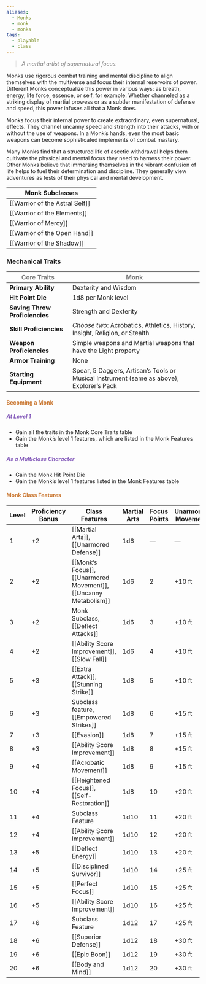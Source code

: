 ```yaml
---
aliases:
  - Monks
  - monk
  - monks
tags:
  - playable
  - class
---
```

> *<span style="color:rgb(125, 125, 125)">A martial artist of supernatural focus.</span>*

Monks use rigorous combat training and mental discipline to align themselves with the multiverse and focus their internal reservoirs of power. Different Monks conceptualize this power in various ways: as breath, energy, life force, essence, or self, for example. Whether channeled as a striking display of martial prowess or as a subtler manifestation of defense and speed, this power infuses all that a Monk does.

Monks focus their internal power to create extraordinary, even supernatural, effects. They channel uncanny speed and strength into their attacks, with or without the use of weapons. In a Monk’s hands, even the most basic weapons can become sophisticated implements of combat mastery.

Many Monks find that a structured life of ascetic withdrawal helps them cultivate the physical and mental focus they need to harness their power. Other Monks believe that immersing themselves in the vibrant confusion of life helps to fuel their determination and discipline. They generally view adventures as tests of their physical and mental development. 


| Monk Subclasses                |
| ------------------------------ |
| [[Warrior of the Astral Self]] |
| [[Warrior of the Elements]]    |
| [[Warrior of Mercy]]           |
| [[Warrior of the Open Hand]]   |
| [[Warrior of the Shadow]]      |

### Mechanical Traits


| <span style="color:rgb(125, 125, 125)">Core Traits</span> | <span style="color:rgb(125, 125, 125)">Monk</span>                                       |
| --------------------------------------------------------- | ---------------------------------------------------------------------------------------- |
| **Primary Ability**                                       | Dexterity and Wisdom                                                                     |
| **Hit Point Die**                                         | 1d8 per Monk level                                                                       |
| **Saving Throw Proficiencies**                            | Strength and Dexterity                                                                   |
| **Skill Proficiencies**                                   | *Choose two*: Acrobatics, Athletics, History, Insight, Religion, or Stealth              |
| **Weapon Proficiencies**                                  | Simple weapons and Martial weapons that have the Light property                          |
| **Armor Training**                                        | None                                                                                     |
| **Starting Equipment**                                    | Spear, 5 Daggers, Artisan’s Tools or Musical Instrument (same as above), Explorer’s Pack |
#### <span style="color:rgb(203, 123, 55)">Becoming a Monk</span>

##### <span style="color:rgb(134, 93, 187)">At Level 1</span>

- Gain all the traits in the Monk Core Traits table
- Gain the Monk’s level 1 features, which are listed in the Monk Features table
##### <span style="color:rgb(134, 93, 187)">As a Multiclass Character</span>

- Gain the Monk Hit Point Die
- Gain the Monk’s level 1 features listed in the Monk Features table
#### <span style="color:rgb(203, 123, 55)">Monk Class Features</span> 


| Level | Proficiency Bonus | Class Features                                                   | Martial Arts | Focus Points                                    | Unarmored Movement                              |
| ----- | ----------------- | ---------------------------------------------------------------- | ------------ | ----------------------------------------------- | ----------------------------------------------- |
| 1     | +2                | [[Martial Arts]], [[Unarmored Defense]]                          | 1d6          | <span style="color:rgb(125, 125, 125)">—</span> | <span style="color:rgb(125, 125, 125)">—</span> |
| 2     | +2                | [[Monk’s Focus]], [[Unarmored Movement]], [[Uncanny Metabolism]] | 1d6          | 2                                               | +10 ft                                          |
| 3     | +2                | Monk Subclass, [[Deflect Attacks]]                               | 1d6          | 3                                               | +10 ft                                          |
| 4     | +2                | [[Ability Score Improvement]], [[Slow Fall]]                     | 1d6          | 4                                               | +10 ft                                          |
| 5     | +3                | [[Extra Attack]], [[Stunning Strike]]                            | 1d8          | 5                                               | +10 ft                                          |
| 6     | +3                | Subclass feature, [[Empowered Strikes]]                          | 1d8          | 6                                               | +15 ft                                          |
| 7     | +3                | [[Evasion]]                                                      | 1d8          | 7                                               | +15 ft                                          |
| 8     | +3                | [[Ability Score Improvement]]                                    | 1d8          | 8                                               | +15 ft                                          |
| 9     | +4                | [[Acrobatic Movement]]                                           | 1d8          | 9                                               | +15 ft                                          |
| 10    | +4                | [[Heightened Focus]], [[Self-Restoration]]                       | 1d8          | 10                                              | +20 ft                                          |
| 11    | +4                | Subclass Feature                                                 | 1d10         | 11                                              | +20 ft                                          |
| 12    | +4                | [[Ability Score Improvement]]                                    | 1d10         | 12                                              | +20 ft                                          |
| 13    | +5                | [[Deflect Energy]]                                               | 1d10         | 13                                              | +20 ft                                          |
| 14    | +5                | [[Disciplined Survivor]]                                         | 1d10         | 14                                              | +25 ft                                          |
| 15    | +5                | [[Perfect Focus]]                                                | 1d10         | 15                                              | +25 ft                                          |
| 16    | +5                | [[Ability Score Improvement]]                                    | 1d10         | 16                                              | +25 ft                                          |
| 17    | +6                | Subclass Feature                                                 | 1d12         | 17                                              | +25 ft                                          |
| 18    | +6                | [[Superior Defense]]                                             | 1d12         | 18                                              | +30 ft                                          |
| 19    | +6                | [[Epic Boon]]                                                    | 1d12         | 19                                              | +30 ft                                          |
| 20    | +6                | [[Body and Mind]]                                                | 1d12         | 20                                              | +30 ft                                          |
